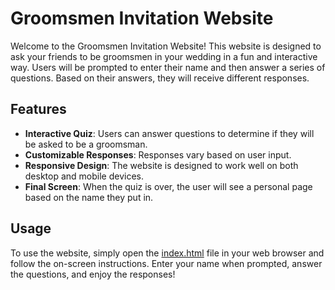 # Groomsmen Invitation Website

Welcome to the Groomsmen Invitation Website! This website is designed to ask your friends to be groomsmen in your wedding in a fun and interactive way. Users will be prompted to enter their name and then answer a series of questions. Based on their answers, they will receive different responses.

## Features

- **Interactive Quiz**: Users can answer questions to determine if they will be asked to be a groomsman.
- **Customizable Responses**: Responses vary based on user input.
- **Responsive Design**: The website is designed to work well on both desktop and mobile devices.
- **Final Screen**: When the quiz is over, the user will see a personal page based on the name they put in.

## Usage

To use the website, simply open the [index.html](index.html) file in your web browser and follow the on-screen instructions. Enter your name when prompted, answer the questions, and enjoy the responses!
